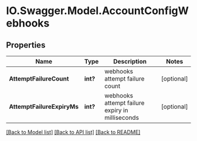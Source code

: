 # IO.Swagger.Model.AccountConfigWebhooks
## Properties

Name | Type | Description | Notes
------------ | ------------- | ------------- | -------------
**AttemptFailureCount** | **int?** | webhooks attempt failure count | [optional] 
**AttemptFailureExpiryMs** | **int?** | webhooks attempt failure expiry in milliseconds | [optional] 

[[Back to Model list]](../README.md#documentation-for-models) [[Back to API list]](../README.md#documentation-for-api-endpoints) [[Back to README]](../README.md)

